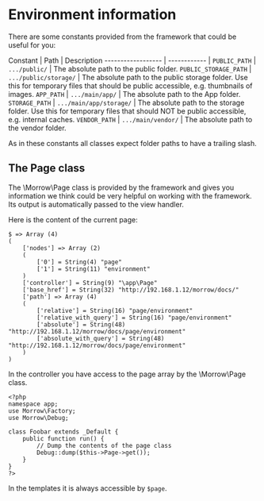 Environment information
=======================

There are some constants provided from the framework that could be useful for you:


Constant               | Path                    | Description
------------------     | ------------            |
`PUBLIC_PATH`          | `.../public/`           | The absolute path to the public folder.
`PUBLIC_STORAGE_PATH`  | `.../public/storage/`   | The absolute path to the public storage folder. Use this for temporary files that should be public accessible, e.g. thumbnails of images.
`APP_PATH`             | `.../main/app/`         | The absolute path to the App folder.
`STORAGE_PATH`         | `.../main/app/storage/` | The absolute path to the storage folder. Use this for temporary files that should NOT be public accessible, e.g. internal caches.
`VENDOR_PATH`          | `.../main/vendor/`      | The absolute path to the vendor folder.

As in these constants all classes expect folder paths to have a trailing slash.

The Page class
--------------

The \Morrow\Page class is provided by the framework and gives you information we think could be very helpful on working with the framework.
Its output is automatically passed to the view handler.

Here is the content of the current page:

~~~
$ => Array (4)
(
    ['nodes'] => Array (2)
    (
        ['0'] = String(4) "page"
        ['1'] = String(11) "environment"
    )
    ['controller'] = String(9) "\app\Page"
    ['base_href'] = String(32) "http://192.168.1.12/morrow/docs/"
    ['path'] => Array (4)
    (
        ['relative'] = String(16) "page/environment"
        ['relative_with_query'] = String(16) "page/environment"
        ['absolute'] = String(48) "http://192.168.1.12/morrow/docs/page/environment"
        ['absolute_with_query'] = String(48) "http://192.168.1.12/morrow/docs/page/environment"
    )
)
~~~

In the controller you have access to the page array by the \Morrow\Page class.

~~~{.php} 
<?php
namespace app;
use Morrow\Factory;
use Morrow\Debug;

class Foobar extends _Default {
    public function run() {
        // Dump the contents of the page class
        Debug::dump($this->Page->get());
    }
}
?>
~~~

In the templates it is always accessible by `$page`.